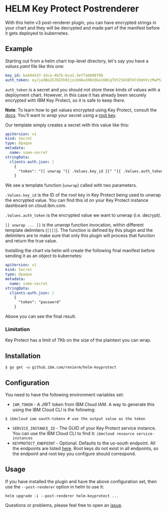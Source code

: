 # HELM Key Protect Postrenderer

With this helm v3 post-renderer plugin, you can have encrypted strings in your chart and they will be decrypted and made part of the manifest before it gets deployed to kubernetes.


## Example

Starting out from a helm chart top-level directory, let's say you have a _values.yaml_ file like this one:
```yaml
key_id: ba4d4437-1dca-4b7b-bca1-3effab898798
auth_token: eyJjaXBoZXJ0ZXh0IjoibHAxdXNzOGo1UW1qTUt2SkVBTmlVUmVVczMwPSIsIml2IjoiRVlWcStsUjlvNGZDVlJpNyIsInZlcnNpb24iOiI0LjAuMCIsImhhbmRsZSI6ImJhNGQ0NDM3LTFkY2EtNGI3Yi1iY2ExLTNlZmZhYjg5ODc5OCJ9
```

`auth_token` is a secret and you should not store these kinds of values with a deployment chart. However, in this case it has already been securely encrypted with IBM Key Protect, so it is safe to keep there.

**Note**: To learn how to get values encrypted using Key Protect, consult the [docs](https://cloud.ibm.com/docs/key-protect). You'll want to _wrap_ your secret using a [root key](https://cloud.ibm.com/docs/key-protect?topic=key-protect-envelope-encryption#key-types).

Our template simply creates a secret with this value like this:
```yaml
apiVersion: v1
kind: Secret
type: Opaque
metadata:
  name: some-secret
stringData:
  clients-auth.json: |
    {
      "token": "[[ unwrap "{{ .Values.key_id }}" "{{ .Values.auth_token }}" ]]"
    }
```

We see a template function (`unwrap`) called with two parameters.

`.Values.key_id` is the ID of the root key in Key Protect being used to unwrap the encrypted value. You can find this id on your Key Protect instance dashboard on cloud.ibm.com.

`.Values.auth_token` is the encrypted value we want to unwrap (i.e. decrypt).

`[[ unwrap ... ]]` is the _unwrap_ function invocation, within different template delimiters (`[[]]`). The function is defined by this plugin and the delimiters are to make sure that only this plugin will process that function and return the true value.

Installing the chart via helm will create the following final manifest before sending it as an object to kubernetes:

```yaml
apiVersion: v1
kind: Secret
type: Opaque
metadata:
  name: some-secret
stringData:
  clients-auth.json: |
    {
      "token": "password"
    }
```

Above you can see the final result.

### Limitation

Key Protect has a limit of 7Kb on the size of the plaintext you can wrap.

## Installation

```
$ go get -u github.ibm.com/renierm/helm-keyprotect
```

## Configuration

You need to have the following environment variables set:

* `IAM_TOKEN` - A JWT token from IBM Cloud IAM. A way to generate this using the IBM Cloud CLI is the following:
```
$ ibmcloud iam oauth-tokens # use the output value as the token 
```
* `SERVICE_INSTANCE_ID` - The GUID of your Key Protect service instance. You can use the IBM Cloud CLI to find it: `ibmcloud resource service-instances`
* `KEYPROTECT_ENDPOINT` - Optional. Defaults to the us-south endpoint. All the endpoints are listed [here](https://cloud.ibm.com/docs/key-protect?topic=key-protect-regions#service-endpoints). Root keys do not exist in all endpoints, so the endpoint and root key you configure should correspond.

## Usage

If you have installed the plugin and have the above configuration set, then use the `--post-renderer` option in helm to use it:
```
helm upgrade -i --post-renderer helm-keyprotect ...
```

Questions or problems, please feel free to open an [issue](https://github.ibm.com/renierm/helm-keyprotect/issues/new).
